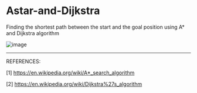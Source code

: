 # Astar-and-Dijkstra

Finding the shortest path between the start and the goal position using A* and Dijkstra algorithm

![image](https://user-images.githubusercontent.com/50490953/58739661-80968200-83d9-11e9-8499-cf3180df163a.png)


-------------------------------------------------------------------------------------------------------------------------------

REFERENCES:

[1] https://en.wikipedia.org/wiki/A*_search_algorithm

[2] https://en.wikipedia.org/wiki/Dijkstra%27s_algorithm
